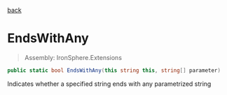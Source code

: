 ﻿

[back](/IronSphere.Extensions/types/StringExtension)

# EndsWithAny

> Assembly: IronSphere.Extensions

```csharp
public static bool EndsWithAny(this string this, string[] parameter)
```

Indicates whether a specified string ends with any parametrized string

 